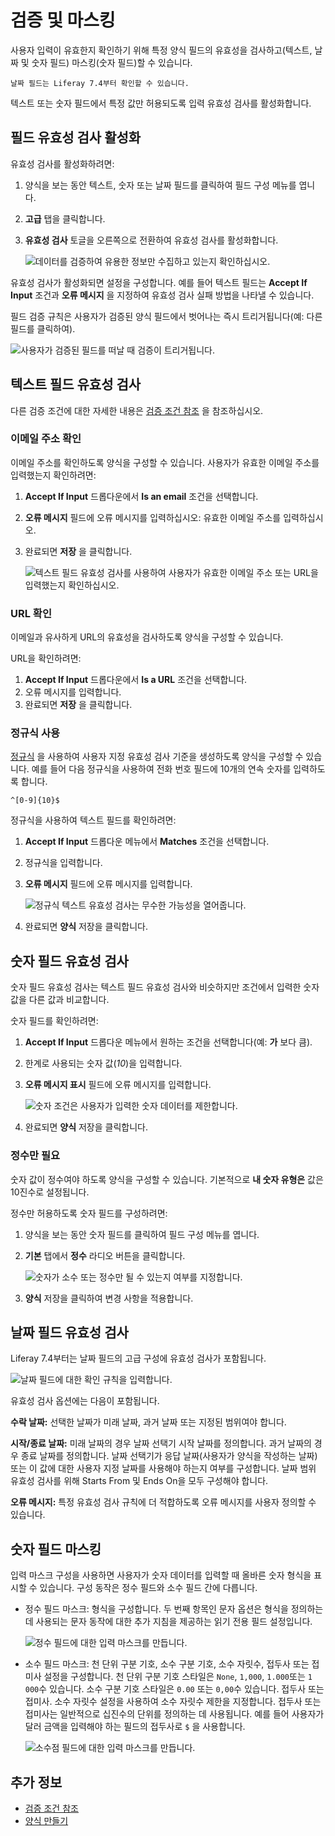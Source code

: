 # 검증 및 마스킹

사용자 입력이 유효한지 확인하기 위해 특정 양식 필드의 유효성을 검사하고(텍스트, 날짜 및 숫자 필드) 마스킹(숫자 필드)할 수 있습니다.

```{note}
날짜 필드는 Liferay 7.4부터 확인할 수 있습니다.
```

텍스트 또는 숫자 필드에서 특정 값만 허용되도록 입력 유효성 검사를 활성화합니다.

## 필드 유효성 검사 활성화

유효성 검사를 활성화하려면:

1. 양식을 보는 동안 텍스트, 숫자 또는 날짜 필드를 클릭하여 필드 구성 메뉴를 엽니다.
1. **고급** 탭을 클릭합니다.
1. **유효성 검사** 토글을 오른쪽으로 전환하여 유효성 검사를 활성화합니다.

    ![데이터를 검증하여 유용한 정보만 수집하고 있는지 확인하십시오.](./validating-text-and-numeric-field-entries/images/01.png)

유효성 검사가 활성화되면 설정을 구성합니다. 예를 들어 텍스트 필드는 **Accept If Input** 조건과 **오류 메시지** 을 지정하여 유효성 검사 실패 방법을 나타낼 수 있습니다.

필드 검증 규칙은 사용자가 검증된 양식 필드에서 벗어나는 즉시 트리거됩니다(예: 다른 필드를 클릭하여).

![사용자가 검증된 필드를 떠날 때 검증이 트리거됩니다.](./validating-text-and-numeric-field-entries/images/06.png)

## 텍스트 필드 유효성 검사

다른 검증 조건에 대한 자세한 내용은 [검증 조건 참조](./validation-conditions-reference.md) 을 참조하십시오.

### 이메일 주소 확인

이메일 주소를 확인하도록 양식을 구성할 수 있습니다. 사용자가 유효한 이메일 주소를 입력했는지 확인하려면:

1. **Accept If Input** 드롭다운에서 **Is an email** 조건을 선택합니다.
1. **오류 메시지** 필드에 오류 메시지를 입력하십시오: 유효한 이메일 주소를 입력하십시오.
1. 완료되면 **저장** 을 클릭합니다.

    ![텍스트 필드 유효성 검사를 사용하여 사용자가 유효한 이메일 주소 또는 URL을 입력했는지 확인하십시오.](./validating-text-and-numeric-field-entries/images/04.png)

### URL 확인

이메일과 유사하게 URL의 유효성을 검사하도록 양식을 구성할 수 있습니다.

URL을 확인하려면:

1. **Accept If Input** 드롭다운에서 **Is a URL** 조건을 선택합니다.
1. 오류 메시지를 입력합니다.
1. 완료되면 **저장** 을 클릭합니다.

### 정규식 사용

[정규식](https://en.wikipedia.org/wiki/Regular_expression) 을 사용하여 사용자 지정 유효성 검사 기준을 생성하도록 양식을 구성할 수 있습니다. 예를 들어 다음 정규식을 사용하여 전화 번호 필드에 10개의 연속 숫자를 입력하도록 합니다.

    ^[0-9]{10}$

정규식을 사용하여 텍스트 필드를 확인하려면:

1. **Accept If Input** 드롭다운 메뉴에서 **Matches** 조건을 선택합니다.
1. 정규식을 입력합니다.
1. **오류 메시지** 필드에 오류 메시지를 입력합니다.

    ![정규식 텍스트 유효성 검사는 무수한 가능성을 열어줍니다.](./validating-text-and-numeric-field-entries/images/05.png)

1. 완료되면 **양식** 저장을 클릭합니다.

## 숫자 필드 유효성 검사

숫자 필드 유효성 검사는 텍스트 필드 유효성 검사와 비슷하지만 조건에서 입력한 숫자 값을 다른 값과 비교합니다.

숫자 필드를 확인하려면:

1. **Accept If Input** 드롭다운 메뉴에서 원하는 조건을 선택합니다(예: **가** 보다 큼).
1. 한계로 사용되는 숫자 값(_10_)을 입력합니다.
1. **오류 메시지 표시** 필드에 오류 메시지를 입력합니다.

    ![숫자 조건은 사용자가 입력한 숫자 데이터를 제한합니다.](./validating-text-and-numeric-field-entries/images/02.png)

1. 완료되면 **양식** 저장을 클릭합니다.

### 정수만 필요

숫자 값이 정수여야 하도록 양식을 구성할 수 있습니다. 기본적으로 **내 숫자 유형은** 값은 10진수로 설정됩니다.

정수만 허용하도록 숫자 필드를 구성하려면:

1. 양식을 보는 동안 숫자 필드를 클릭하여 필드 구성 메뉴를 엽니다.
1. **기본** 탭에서 **정수** 라디오 버튼을 클릭합니다.

    ![숫자가 소수 또는 정수만 될 수 있는지 여부를 지정합니다.](./validating-text-and-numeric-field-entries/images/03.png)

1. **양식** 저장을 클릭하여 변경 사항을 적용합니다.

## 날짜 필드 유효성 검사

Liferay 7.4부터는 날짜 필드의 고급 구성에 유효성 검사가 포함됩니다.

![날짜 필드에 대한 확인 규칙을 입력합니다.](./validating-text-and-numeric-field-entries/images/07.png)

유효성 검사 옵션에는 다음이 포함됩니다.

**수락 날짜:** 선택한 날짜가 미래 날짜, 과거 날짜 또는 지정된 범위여야 합니다.

**시작/종료 날짜:** 미래 날짜의 경우 날짜 선택기 시작 날짜를 정의합니다. 과거 날짜의 경우 종료 날짜를 정의합니다. 날짜 선택기가 응답 날짜(사용자가 양식을 작성하는 날짜) 또는 이 값에 대한 사용자 지정 날짜를 사용해야 하는지 여부를 구성합니다. 날짜 범위 유효성 검사를 위해 Starts From 및 Ends On을 모두 구성해야 합니다.

**오류 메시지:** 특정 유효성 검사 규칙에 더 적합하도록 오류 메시지를 사용자 정의할 수 있습니다.

## 숫자 필드 마스킹

입력 마스크 구성을 사용하면 사용자가 숫자 데이터를 입력할 때 올바른 숫자 형식을 표시할 수 있습니다. 구성 동작은 정수 필드와 소수 필드 간에 다릅니다.

   - 정수 필드 마스크: 형식을 구성합니다. 두 번째 항목인 문자 옵션은 형식을 정의하는 데 사용되는 문자 동작에 대한 추가 지침을 제공하는 읽기 전용 필드 설정입니다.

     ![정수 필드에 대한 입력 마스크를 만듭니다.](./validating-text-and-numeric-field-entries/images/08.png)

   - 소수 필드 마스크: 천 단위 구분 기호, 소수 구분 기호, 소수 자릿수, 접두사 또는 접미사 설정을 구성합니다. 천 단위 구분 기호 스타일은 `None`, `1,000`, `1.000`또는 `1 000`수 있습니다. 소수 구분 기호 스타일은 `0.00` 또는 `0,00`수 있습니다. 접두사 또는 접미사. 소수 자릿수 설정을 사용하여 소수 자릿수 제한을 지정합니다. 접두사 또는 접미사는 일반적으로 십진수의 단위를 정의하는 데 사용됩니다. 예를 들어 사용자가 달러 금액을 입력해야 하는 필드의 접두사로 `$` 을 사용합니다.

     ![소수점 필드에 대한 입력 마스크를 만듭니다.](./validating-text-and-numeric-field-entries/images/09.png)

## 추가 정보

* [검증 조건 참조](./validation-conditions-reference.md)
* [양식 만들기](./creating-forms.md)
